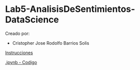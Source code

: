 # Lab5-AnalisisDeSentimientos-DataScience

Creado por:

- Cristopher Jose Rodolfo Barrios Solis



[Instrucciones](./instrucciones/Laboratorio5.pdf)

[.ipynb - Codigo](./AnalisisDeSentimientos.ipynb)
